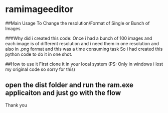 # ramimageeditor

##Main Usage
To Change the resolution/Format of Single or Bunch of Images

###Why did i created this code:
Once i had a bunch of 100 images and each image is of different resolution and i need them in one resolution and also in .png format and this was a time consuming task
So i had created this python code to do it in one shot.

##How to use it 
First clone it in your local system  (PS: Only in windows i lost my original code so sorry for this)

## open the dist folder and run the ram.exe applicaiton and just go with the flow 

Thank you


